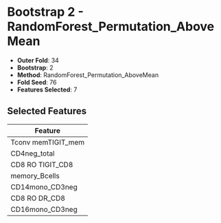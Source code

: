 # Bootstrap 2 - RandomForest_Permutation_AboveMean

- **Outer Fold**: 34
- **Bootstrap**: 2
- **Method**: RandomForest_Permutation_AboveMean
- **Fold Seed**: 76
- **Features Selected**: 7

## Selected Features

| Feature |
|---------|
| Tconv memTIGIT_mem |
| CD4neg_total |
| CD8 RO TIGIT_CD8 |
| memory_Bcells |
| CD14mono_CD3neg |
| CD8 RO DR_CD8 |
| CD16mono_CD3neg |
